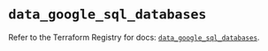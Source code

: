 # `data_google_sql_databases`

Refer to the Terraform Registry for docs: [`data_google_sql_databases`](https://registry.terraform.io/providers/hashicorp/google/6.40.0/docs/data-sources/sql_databases).
